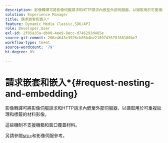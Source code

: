 ```yaml
---
description: 影像轉譯可將影像伺服請求和HTTP請求內嵌至外部伺服器，以擷取用於可重複紋理和標籤的材料影像。
solution: Experience Manager
title: 請求嵌套和嵌入*
feature: Dynamic Media Classic,SDK/API
role: Developer,User
exl-id: 2f95a35a-db00-4ee9-8ecc-d746293d485e
source-git-commit: 206e4643e3926cb85b4be2189743578f88180be7
workflow-type: tm+mt
source-wordcount: '79'
ht-degree: 0%

---
```


# 請求嵌套和嵌入*{#request-nesting-and-embedding}

影像轉譯可將影像伺服請求和HTTP請求內嵌至外部伺服器，以擷取用於可重複紋理和標籤的材料影像。

這些機制不支援機箱和窗口覆蓋材料。

另請參閱[src=](../../../../../../ir-api/http-protocol/image-rendering-api-ref/c-ir-http-protocol-ref/c-ir-http-protocol-command-reference/r-ir-src.md#reference-62c98abad22149d68d405ed6aaff8272)和影像伺服參考。
